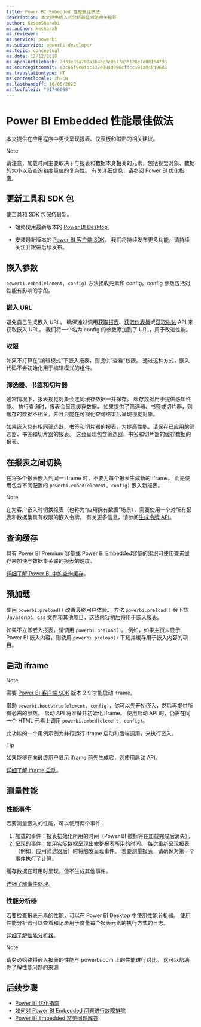 ```yaml
---
title: Power BI Embedded 性能最佳做法
description: 本文提供嵌入式分析最佳做法相关指导
author: KesemSharabi
ms.author: kesharab
ms.reviewer: ''
ms.service: powerbi
ms.subservice: powerbi-developer
ms.topic: conceptual
ms.date: 12/12/2018
ms.openlocfilehash: 2d33ed5a707a3b4bc3e0a77a38128e7e00154798
ms.sourcegitcommit: 6bc66f9c0fac132e004d096cfdcc191a04549683
ms.translationtype: HT
ms.contentlocale: zh-CN
ms.lasthandoff: 10/06/2020
ms.locfileid: "91746668"
---
```

# <a name="power-bi-embedded-performance-best-practices"></a>Power BI Embedded 性能最佳做法

本文提供在应用程序中更快呈现报表、仪表板和磁贴的相关建议。

> [!Note]
> 请注意，加载时间主要取决于与报表和数据本身相关的元素，包括视觉对象、数据的大小以及查询和度量值的复杂性。 有关详细信息，请参阅 [Power BI 优化指南](../../guidance/power-bi-optimization.md)。

## <a name="update-tools-and-sdk-packages"></a>更新工具和 SDK 包

使工具和 SDK 包保持最新。

* 始终使用最新版本的 [Power BI Desktop](https://powerbi.microsoft.com/desktop/)。

* 安装最新版本的 [Power BI 客户端 SDK](https://github.com/Microsoft/PowerBI-JavaScript)。 我们将持续发布更多功能，请持续关注并跟进后续发布。

## <a name="embed-parameters"></a>嵌入参数

`powerbi.embed(element, config)` 方法接收元素和 config。config 参数包括对性能有影响的字段。

### <a name="embed-url"></a>嵌入 URL

避免自己生成嵌入 URL。 确保通过调用[获取报表](/rest/api/power-bi/reports/getreportsingroup)、[获取仪表板](/rest/api/power-bi/dashboards/getdashboardsingroup)或[获取磁贴](/rest/api/power-bi/dashboards/gettilesingroup) API 来获取嵌入 URL。 我们将一个名为 config 的参数添加到了 URL，用于改进性能。

### <a name="permissions"></a>权限

如果不打算在“编辑模式”下嵌入报表，则提供“查看”权限。 通过这种方式，嵌入代码不会初始化用于编辑模式的组件。

### <a name="filters-bookmarks-and-slicers"></a>筛选器、书签和切片器

通常情况下，报表视觉对象会连同缓存数据一并保存。 缓存数据用于提供感知性能。 执行查询时，报表会呈现缓存数据。 如果提供了筛选器、书签或切片器，则缓存的数据不相关，并且只能在可视化查询结束后呈现视觉对象。

如果嵌入具有相同筛选器、书签和切片器的报表，为提高性能，请保存已应用的筛选器、书签和切片器的报表。 这会呈现包含筛选器、书签和切片器的缓存数据的报表。

## <a name="switching-between-reports"></a>在报表之间切换

在将多个报表嵌入到同一 iframe 时，不要为每个报表生成新的 iframe。 而是使用包含不同配置的 `powerbi.embed(element, config)` 嵌入新报表。

> [!NOTE]
> 在为客户嵌入时切换报表（也称为“应用拥有数据”场景），需要使用一个对所有报表和数据集具有权限的嵌入令牌。 有关更多信息，请参阅[生成令牌 API](/rest/api/power-bi/embedtoken/generatetoken)。

## <a name="query-caching"></a>查询缓存

具有 Power BI Premium 容量或 Power BI Embedded容量的组织可使用查询缓存来加快与数据集关联的报表的速度。

[详细了解 Power BI 中的查询缓存](../../connect-data/power-bi-query-caching.md)。

## <a name="preload"></a>预加载

使用 `powerbi.preload()` 改善最终用户体验。 方法 `powerbi.preload()` 会下载 Javascript、css 文件和其他项目，这些内容稍后将用于嵌入报表。

如果不立即嵌入报表，请调用 `powerbi.preload()`。 例如，如果主页未显示 Power BI 嵌入内容，则使用 `powerbi.preload()` 下载并缓存用于嵌入内容的项目。

## <a name="bootstrapping-the-iframe"></a>启动 iframe

> [!NOTE]
> 需要 [Power BI 客户端 SDK](https://github.com/Microsoft/PowerBI-JavaScript) 版本 2.9 才能启动 iframe。

借助 `powerbi.bootstrap(element, config)`，你可以先开始嵌入，然后再提供所有必需的参数。 启动 API 将准备并初始化 iframe。
使用启动 API 时，仍需在同一个 HTML 元素上调用 `powerbi.embed(element, config)`。

此功能的一个用例示例为并行运行 iframe 启动和后端调用，来执行嵌入。
> [!TIP]
> 如果能够在向最终用户显示 iframe 前先生成它，则使用启动 API。

[详细了解 iframe 启动](https://github.com/Microsoft/PowerBI-JavaScript/wiki/Bootstrap-For-Better-Performance)。

## <a name="measure-performance"></a>测量性能

### <a name="performance-events"></a>性能事件

若要测量嵌入的性能，可以使用两个事件：

1. 加载的事件：报表初始化所用的时间（Power BI 徽标将在加载完成后消失）。
2. 呈现的事件：使用实际数据呈现出完整报表所用的时间。 每次重新呈现报表（例如，应用筛选器后）时将触发呈现事件。 若要测量报表，请确保对第一个事件执行了计算。

缓存数据在可用时呈现，但不生成其他事件。

[详细了解事件处理](https://github.com/Microsoft/PowerBI-JavaScript/wiki/Handling-Events)。

### <a name="performance-analyzer"></a>性能分析器

若要检查报表元素的性能，可以在 Power BI Desktop 中使用性能分析器。
使用性能分析器可以查看和记录用于度量每个报表元素的执行方式的日志。

[详细了解性能分析器](../../create-reports/desktop-performance-analyzer.md)。

> [!NOTE]
> 请务必始终将嵌入报表的性能与 powerbi.com 上的性能进行对比。 这可以帮助你了解性能问题的来源

## <a name="next-steps"></a>后续步骤

* [Power BI 优化指南](../../guidance/power-bi-optimization.md)
* [如何对 Power BI Embedded 问题进行故障排除](embedded-troubleshoot.md)
* [Power BI Embedded 常见问题解答](embedded-faq.md)